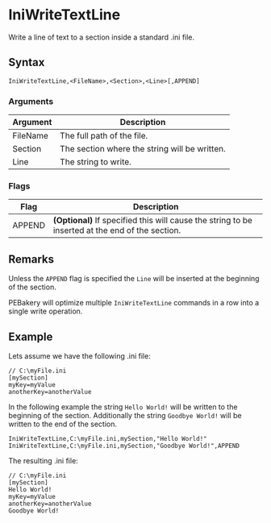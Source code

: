# IniWriteTextLine

Write a line of text to a section inside a standard .ini file.

## Syntax

```pebakery
IniWriteTextLine,<FileName>,<Section>,<Line>[,APPEND]
```

### Arguments

| Argument | Description |
| --- | --- |
| FileName | The full path of the file. |
| Section | The section where the string will be written. |
| Line | The string to write. |

### Flags

| Flag | Description |
| --- | --- |
| APPEND | **(Optional)** If specified this will cause the string to be inserted at the end of the section. |

## Remarks

Unless the `APPEND` flag is specified the `Line` will be inserted at the beginning of the section.

PEBakery will optimize multiple `IniWriteTextLine` commands in a row into a single write operation.

## Example

Lets assume we have the following .ini file:

```pebakery
// C:\myFile.ini
[mySection]
myKey=myValue
anotherKey=anotherValue
```

In the following example the string `Hello World!` will be written to the beginning of the section.
Additionally the string `Goodbye World!` will be written to the end of the section.

```pebakery
IniWriteTextLine,C:\myFile.ini,mySection,"Hello World!"
IniWriteTextLine,C:\myFile.ini,mySection,"Goodbye World!",APPEND
```

The resulting .ini file:

```pebakery
// C:\myFile.ini
[mySection]
Hello World!
myKey=myValue
anotherKey=anotherValue
Goodbye World!
```
